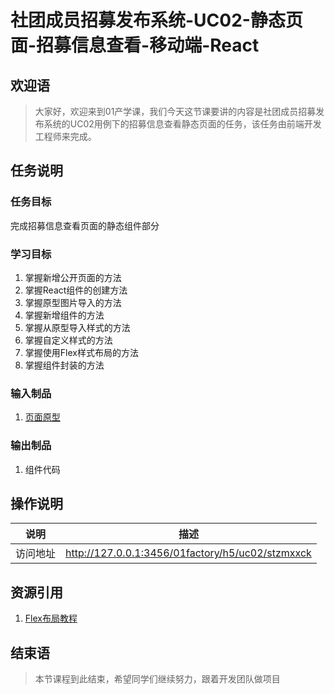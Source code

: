 # 社团成员招募发布系统-UC02-静态页面-招募信息查看-移动端-React

## 欢迎语

> 大家好，欢迎来到01产学课，我们今天这节课要讲的内容是社团成员招募发布系统的UC02用例下的招募信息查看静态页面的任务，该任务由前端开发工程师来完成。

## 任务说明

### 任务目标

完成招募信息查看页面的静态组件部分

### 学习目标

1. 掌握新增公开页面的方法
1. 掌握React组件的创建方法
1. 掌握原型图片导入的方法
1. 掌握新增组件的方法
1. 掌握从原型导入样式的方法
1. 掌握自定义样式的方法
1. 掌握使用Flex样式布局的方法
1. 掌握组件封装的方法

### 输入制品

1. [页面原型](https://mastergo.com/goto/qdXNTG4Q?file=92344798299096)

### 输出制品

1. 组件代码

## 操作说明

说明|描述
---|---
访问地址|<http://127.0.0.1:3456/01factory/h5/uc02/stzmxxck>

## 资源引用

1. [Flex布局教程](https://www.runoob.com/w3cnote/flex-grammar.html)

## 结束语

> 本节课程到此结束，希望同学们继续努力，跟着开发团队做项目
